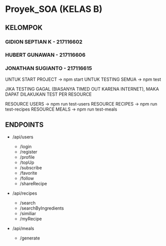 # Proyek_SOA (KELAS B)

## KELOMPOK                   
### GIDION SEPTIAN K - 217116602  
### HUBERT GUNAWAN - 217116606    
### JONATHAN SUGIANTO - 217116615 

UNTUK START PROJECT -> npm start
UNTUK TESTING SEMUA -> npm test

JIKA TESTING GAGAL (BIASANYA TIMED OUT KARENA INTERNET), MAKA DAPAT DILAKUKAN TEST PER RESOURCE

RESOURCE USERS -> npm run test-users
RESOURCE RECIPES -> npm run test-recipes
RESOURCE MEALS -> npm run test-meals

## ENDPOINTS

- /api/users
    - /login
    - /register
    - /profile
    - /topUp
    - /subscribe
    - /favorite
    - /follow
    - /shareRecipe

- /api/recipes
    - /search
    - /searchByIngredients
    - /similiar
    - /myRecipe

- /api/meals
    - /generate


